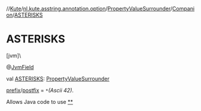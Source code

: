 //[Kute](../../../../index.md)/[nl.kute.asstring.annotation.option](../../index.md)/[PropertyValueSurrounder](../index.md)/[Companion](index.md)/[ASTERISKS](-a-s-t-e-r-i-s-k-s.md)

# ASTERISKS

[jvm]\

@[JvmField](https://kotlinlang.org/api/latest/jvm/stdlib/kotlin.jvm/-jvm-field/index.html)

val [ASTERISKS](-a-s-t-e-r-i-s-k-s.md): [PropertyValueSurrounder](../index.md)

[prefix](../prefix.md)/[postfix](../postfix.md) = `*`*(Ascii 42)*.

Allows Java code to use [**](../[42][42]/index.md)
